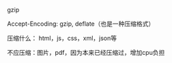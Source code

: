 gzip





Accept-Encoding: gzip, deflate（也是一种压缩格式）



压缩什么： html，js，css，xml，json等

不应压缩：图片，pdf，因为本来已经压缩过，增加cpu负担